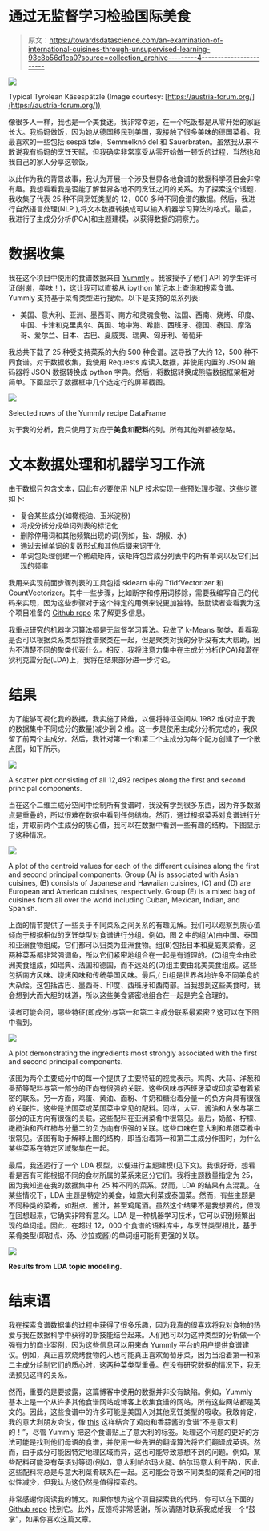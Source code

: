 # 通过无监督学习检验国际美食

> 原文：<https://towardsdatascience.com/an-examination-of-international-cuisines-through-unsupervised-learning-93c8b56d1ea0?source=collection_archive---------4----------------------->

![](img/0a7a3ec2ca53159162a2f15e1a22aab2.png)

Typical Tyrolean Käsespätzle (Image courtesy: [https://austria-forum.org/](https://austria-forum.org/))

像很多人一样，我也是一个美食迷。我非常幸运，在一个吃饭都是从零开始的家庭长大。我妈妈做饭，因为她从德国移民到美国，我接触了很多美味的德国菜肴。我最喜欢的一些包括 sespä tzle，Semmelknö del 和 Sauerbraten。虽然我从来不敢说我有妈妈的烹饪天赋，但我确实非常享受从零开始做一顿饭的过程，当然也和我自己的家人分享这顿饭。

以此作为我的背景故事，我认为开展一个涉及世界各地食谱的数据科学项目会非常有趣。我想看看我是否能了解世界各地不同烹饪之间的关系。为了探索这个话题，我收集了代表 25 种不同烹饪类型的 12，000 多种不同食谱的数据。然后，我进行自然语言处理(NLP ),将文本数据转换成可以输入机器学习算法的格式。最后，我进行了主成分分析(PCA)和主题建模，以获得数据的洞察力。

# 数据收集

我在这个项目中使用的食谱数据来自 [Yummly](https://www.yummly.com/) 。我被授予了他们 API 的学生许可证(谢谢，美味！)，这让我可以直接从 ipython 笔记本上查询和搜索食谱。Yummly 支持基于菜肴类型进行搜索。以下是支持的菜系列表:

*   美国、意大利、亚洲、墨西哥、南方和灵魂食物、法国、西南、烧烤、印度、中国、卡津和克里奥尔、英国、地中海、希腊、西班牙、德国、泰国、摩洛哥、爱尔兰、日本、古巴、夏威夷、瑞典、匈牙利、葡萄牙

我总共下载了 25 种受支持菜系的大约 500 种食谱。这导致了大约 12，500 种不同食谱。对于数据收集，我使用 Requests 库读入数据，并使用内置的 JSON 编码器将 JSON 数据转换成 python 字典。然后，将数据转换成熊猫数据框架相对简单。下面显示了数据框中几个选定行的屏幕截图。

![](img/1e423cc6ceda97b28370f31e86ef249a.png)

Selected rows of the Yummly recipe DataFrame

对于我的分析，我只使用了对应于**美食**和**配料**的列。所有其他列都被忽略。

# 文本数据处理和机器学习工作流

由于数据只包含文本，因此有必要使用 NLP 技术实现一些预处理步骤。这些步骤如下:

*   复合某些成分(如橄榄油、玉米淀粉)
*   将成分拆分成单词列表的标记化
*   删除停用词和其他频繁出现的词(例如，盐、胡椒、水)
*   通过去掉单词的复数形式和其他后缀来词干化
*   单词包处理创建一个稀疏矩阵，该矩阵包含成分列表中的所有单词以及它们出现的频率

我用来实现前面步骤列表的工具包括 sklearn 中的 TfidfVectorizer 和 CountVectorizer。其中一些步骤，比如断字和停用词移除，需要我编写自己的代码来实现，因为这些步骤对于这个特定的用例来说更加独特。鼓励读者查看我为这个项目准备的 [Github repo](https://github.com/bwsturm/metis_bootcamp/tree/master/Week7/fletcher) 来了解更多信息。

我重点研究的机器学习算法都是无监督学习算法。我做了 k-Means 聚类，看看我是否可以根据菜系类型将食谱聚类在一起，但是聚类对我的分析没有太大帮助，因为不清楚不同的聚类代表什么。相反，我将注意力集中在主成分分析(PCA)和潜在狄利克雷分配(LDA)上，我将在结果部分进一步讨论。

# 结果

为了能够可视化我的数据，我实施了降维，以便将特征空间从 1982 维(对应于我的数据集中不同成分的数量)减少到 2 维。这一步是使用主成分分析完成的，我保留了前两个主成分。然后，我针对第一个和第二个主成分为每个配方创建了一个散点图，如下所示。

![](img/beca19a6e3a3ffbac84855a27253cf9a.png)

A scatter plot consisting of all 12,492 recipes along the first and second principal components.

当在这个二维主成分空间中绘制所有食谱时，我没有学到很多东西，因为许多数据点是重叠的，所以很难在数据中看到任何结构。然而，通过根据菜系对食谱进行分组，并取前两个主成分的质心值，我可以在数据中看到一些有趣的结构。下图显示了这种情况。

![](img/321997e0a0ec0ffe934d033d3a6313bd.png)

A plot of the centroid values for each of the different cuisines along the first and second principal components. Group (A) is associated with Asian cuisines, (B) consists of Japanese and Hawaiian cuisines, (C) and (D) are European and American cuisines, respectively. Group (E) is a mixed bag of cuisines from all over the world including Cuban, Mexican, Indian, and Spanish.

上面的情节提供了一些关于不同菜系之间关系的有趣见解。我们可以观察到质心值倾向于根据相似的烹饪类型对食谱进行分组。例如，图 2 中的组(A)由中国、泰国和亚洲食物组成，它们都可以归类为亚洲食物。组(B)包括日本和夏威夷菜肴。这两种菜系都非常强调鱼，所以它们紧密地组合在一起是有道理的。(C)组完全由欧洲美食组成，如瑞典、法国和德国，而不远处的(D)组主要由北美美食组成。这些包括南方风味、烧烤风味和传统美国风味。最后,( E)组是世界各地许多不同美食的大杂烩。这包括古巴、墨西哥、印度、西班牙和西南部。当我想到这些美食时，我会想到大而大胆的味道，所以这些美食紧密地组合在一起是完全合理的。

读者可能会问，哪些特征(即成分)与第一和第二主成分联系最紧密？这可以在下图中看到。

![](img/538245e01ac54985c4323ad70186fe44.png)

A plot demonstrating the ingredients most strongly associated with the first and second principal components.

该图为两个主要成分中的每一个提供了主要特征的视觉表示。鸡肉、大蒜、洋葱和番茄等配料与第一部分的正向有很强的关联。这些风味与西班牙菜或印度菜有着紧密的联系。另一方面，鸡蛋、黄油、面粉、牛奶和糖沿着分量一的负方向具有很强的关联性。这些是法国菜或英国菜中常见的配料。同样，大豆、酱油和大米与第二部分的正方向有很强的关联。这些配料在亚洲菜肴中很常见。最后，奶酪、柠檬、橄榄油和西红柿与分量二的负方向有很强的关联。这些口味在意大利和希腊菜肴中很常见。该图有助于解释上图的结构，即当沿着第一和第二主成分作图时，为什么某些菜系在特定区域聚集在一起。

最后，我还运行了一个 LDA 模型，以便进行主题建模(见下文)。我很好奇，想看看是否有可能根据不同的食材所属的菜系来区分它们。我将主题数量指定为 25，因为我知道在我的数据集中有 25 种不同的菜系。然而，LDA 的结果有点混乱。在某些情况下，LDA 主题是特定的美食，如意大利菜或泰国菜。然而，有些主题是不同种类的菜肴，如甜点、酱汁，甚至鸡尾酒。虽然这个结果不是我想要的，但现在回想起来，它确实非常有意义。LDA 是一种机器学习技术，它可以识别频繁出现的单词组。因此，在超过 12，000 个食谱的语料库中，与烹饪类型相比，基于菜肴类型(即甜点、汤、沙拉或酱)的单词组可能有更强的关联。

![](img/076c20e6b1eeccad0c62d3563c5123b1.png)

**Results from LDA topic modeling.**

# 结束语

我在探索食谱数据集的过程中获得了很多乐趣，因为我真的很喜欢将我对食物的热爱与我在数据科学中获得的新技能结合起来。人们也可以为这种类型的分析做一个强有力的商业案例，因为这些信息可以用来向 Yummly 平台的用户提供食谱建议。例如，真正喜欢烧烤食物的人也可能真正喜欢葡萄牙菜，因为当沿着第一和第二主成分绘制它们的质心时，这两种菜类型重叠。在没有研究数据的情况下，我无法预见这样的关系。

然而，重要的是要披露，这篇博客中使用的数据并非没有缺陷。例如，Yummly 基本上是一个从许多其他食谱网站或博客上收集食谱的网站，所有这些网站都是英文的。因此，这些食谱中的许多可能是美国人对其他烹饪类型的吸收。我敢肯定，我的意大利朋友会说，像 [this](https://www.yummly.com/recipe/Teena_s-Spicy-Pesto-Chicken-And-Pasta-Allrecipes) 这样结合了鸡肉和香蒜酱的食谱“不是意大利的！”，尽管 Yummly 把这个食谱贴上了意大利的标签。处理这个问题的更好的方法可能是找到他们母语的食谱，并使用一些先进的翻译算法将它们翻译成英语。然而，由于成分可能因特定地理区域而异，这也可能导致意想不到的问题。例如，某些配料可能没有英语对等词(例如，意大利帕尔玛火腿、帕尔玛意大利干酪)，因此这些配料将总是与意大利菜肴联系在一起。这可能会导致不同类型的菜肴之间的相似性减少，但我认为这仍然是值得探索的。

非常感谢你阅读我的博文。如果你想为这个项目探索我的代码，你可以在下面的 [Github repo](https://github.com/bwsturm/metis_bootcamp/tree/master/Week7/fletcher) 找到它。此外，反馈将非常感谢，所以请随时联系我或给我一个“鼓掌”，如果你喜欢这篇文章。
